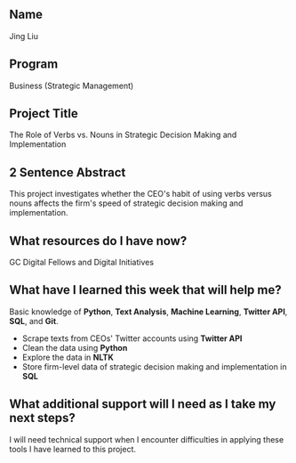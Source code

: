 ## **Name**
Jing Liu

## **Program**
Business (Strategic Management)

## **Project Title**
The Role of Verbs vs. Nouns in Strategic Decision Making and Implementation

## **2 Sentence Abstract**
This project investigates whether the CEO's habit of using verbs versus nouns affects the firm's speed of strategic decision making and implementation.

## **What resources do I have now?**
GC Digital Fellows and Digital Initiatives

## **What have I learned this week that will help me?**
Basic knowledge of **Python**, **Text Analysis**, **Machine Learning**, **Twitter API**, **SQL**, and **Git**.  
  * Scrape texts from CEOs' Twitter accounts using **Twitter API**
  * Clean the data using **Python**
  * Explore the data in **NLTK**
  * Store firm-level data of strategic decision making and implementation in **SQL**

## **What additional support will I need as I take my next steps?**
I will need technical support when I encounter difficulties in applying these tools I have learned to this project.


